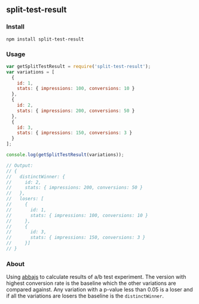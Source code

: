 ## split-test-result

### Install

```shell
npm install split-test-result
```

### Usage

```js
var getSplitTestResult = require('split-test-result');
var variations = [
  {
    id: 1,
    stats: { impressions: 100, conversions: 10 }
  },
  {
    id: 2,
    stats: { impressions: 200, conversions: 50 }
  },
  {
    id: 3,
    stats: { impressions: 150, conversions: 3 }
  }
];

console.log(getSplitTestResult(variations));

// Output:
// {
//   distinctWinner: {
//     id: 2,
//     stats: { impressions: 200, conversions: 50 }
//   },
//   losers: [
//     {
//       id: 1,
//       stats: { impressions: 100, conversions: 10 }
//     },
//     {
//       id: 3,
//       stats: { impressions: 150, conversions: 3 }
//     }]
// }
```

### About
Using [abbajs](https://github.com/thii/abbajs) to calculate results of a/b test experiment. The version with highest conversion rate is the baseline which the other variations are compared against. Any variation with a p-value less than 0.05 is a loser and if all the variations are losers the baseline is the `distinctWinner`.
